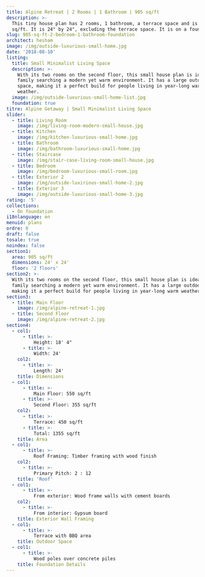 ```yaml
---
title: Alpine Retreat | 2 Rooms | 1 Bathroom | 905 sq/ft
description: >-
  This tiny house plan has 2 rooms, 1 bathroom, a terrace space and is 1355 sq/feet, with 905 habitable
  sq/ft. It is 24" by 24", excluding the terrace space. It is on a foundation.
slug: 905-sq-ft-2-bedroom-1-bathroom-foundation
architect: hesham
image: /img/outside-luxurious-small-home.jpg
date: '2018-08-10'
listing:
  title: Small Minimalist Living Space
  description: >-
    With its two rooms on the second floor, this small house plan is ideal for a
    family searching a modern yet warm environment. It has a large outdoor
    space, making it a perfect build for people living in year-long warm
    weather.
  image: /img/outside-luxurious-small-home-list.jpg
  foundation: true
titre: Alpine Getaway | Small Minimalist Living Space
slider:
  - title: Living Room
    image: /img/living-room-modern-small-house.jpg
  - title: Kitchen
    image: /img/kitchen-luxurious-small-home.jpg
  - title: Bathroom
    image: /img/bathroom-luxurious-small-home.jpg
  - title: Staircase
    image: /img/stair-case-living-room-small-house.jpg
  - title: Bedroom
    image: /img/bedroom-luxurious-small-room.jpg
  - title: Exterior 2
    image: /img/outside-luxirious-small-home-2.jpg
  - title: Exterior 3
    image: /img/outside-luxurious-small-home-3.jpg
rating: '5'
collections:
  - On foundation
i18nlanguage: en
menuid: plans
ordre: 0
draft: false
tosale: true
noindex: false
section1:
  area: 905 sq/ft
  dimensions: 24' x 24'
  floor: '2 floors'
section2: >-
  With its two rooms on the second floor, this small house plan is ideal for a
  family searching a modern yet warm environment. It has a large outdoor space,
  making it a perfect build for people living in year-long warm weather.
section3:
  - title: Main Floor
    image: /img/alpine-retreat-1.jpg
  - title: Second Floor
    image: /img/alpine-retreat-2.jpg
section4:
  - col1:
      - title: >-
          Height: 18' 4"
      - title: >-
          Width: 24'
    col2:
      - title: >-
          Length: 24'
    title: Dimensions
  - col1:
      - title: >-
          Main Floor: 550 sq/ft
      - title: >-
          Second Floor: 355 sq/ft
    col2:
      - title: >-
          Terrace: 450 sq/ft
      - title: >-
          Total: 1355 sq/ft
    title: Area
  - col1:
      - title: >-
          Roof Framing: Timber framing with wood finish
    col2:
      - title: >-
          Primary Pitch: 2 : 12
    title: 'Roof'
  - col1:
      - title: >-
          From exterior: Wood frame walls with cement boards
    col2:
      - title: >-
          From interior: Gypsum board
    title: Exterior Wall Framing
  - col1:
      - title: >-
          Terrace with BBQ area
    title: Outdoor Space
  - col1:
      - title: >-
          Wood poles over concrete piles
    title: Foundation Details
---
```


